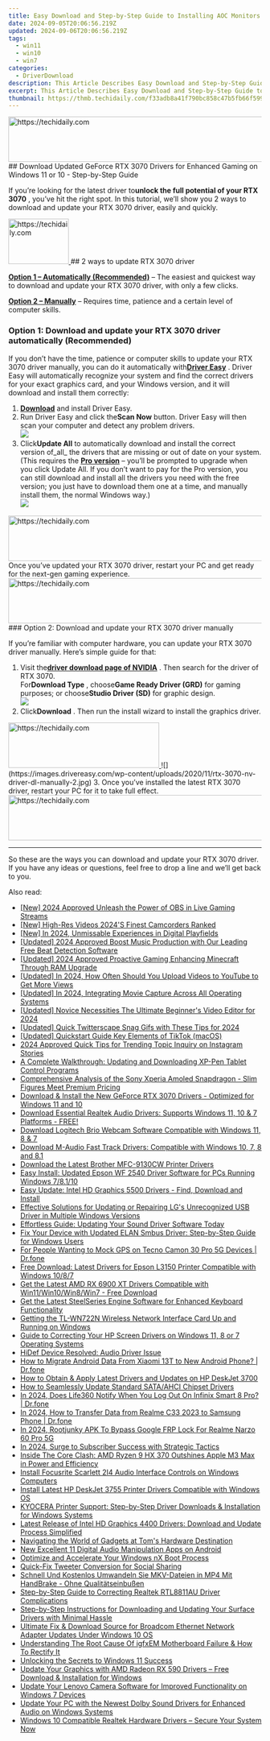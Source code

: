 ```yaml
---
title: Easy Download and Step-by-Step Guide to Installing AOC Monitors Driver For Windows 11/10/8
date: 2024-09-05T20:06:56.219Z
updated: 2024-09-06T20:06:56.219Z
tags:
  - win11
  - win10
  - win7
categories:
  - DriverDownload
description: This Article Describes Easy Download and Step-by-Step Guide to Installing AOC Monitors Driver For Windows 11/10/8
excerpt: This Article Describes Easy Download and Step-by-Step Guide to Installing AOC Monitors Driver For Windows 11/10/8
thumbnail: https://thmb.techidaily.com/f33adb8a41f790bc858c47b5fb66f5998fe40f1007e9c52f968a63abc439ec92.jpg
---
```


<!-- affiliate ads begin -->
<a href="https://ephamedtechinc.pxf.io/c/5597632/2126493/26400" target="_top" id="2126493">
  <img src="//a.impactradius-go.com/display-ad/26400-2126493" border="0" alt="https://techidaily.com" width="640" height="90"/>
</a>
<img height="0" width="0" src="https://ephamedtechinc.pxf.io/i/5597632/2126493/26400" style="position:absolute;visibility:hidden;" border="0" />
<!-- affiliate ads end -->
## Download Updated GeForce RTX 3070 Drivers for Enhanced Gaming on Windows 11 or 10 - Step-by-Step Guide

If you’re looking for the latest driver to**unlock the full potential of your RTX 3070** , you’ve hit the right spot. In this tutorial, we’ll show you 2 ways to download and update your RTX 3070 driver, easily and quickly.

<!-- affiliate ads begin -->
<a href="https://aligracehair.sjv.io/c/5597632/2135350/19272" target="_top" id="2135350">
  <img src="//a.impactradius-go.com/display-ad/19272-2135350" border="0" alt="https://techidaily.com" width="120" height="90"/>
</a>
<img height="0" width="0" src="https://aligracehair.sjv.io/i/5597632/2135350/19272" style="position:absolute;visibility:hidden;" border="0" />
<!-- affiliate ads end -->
## 2 ways to update RTX 3070 driver

**[Option 1 – Automatically (Recommended)](https://www.drivereasy.com/knowledge/rtx-3070-driver-download-update-windows-10-8-7/#option1)**  – The easiest and quickest way to download and update your RTX 3070 driver, with only a few clicks.

**[Option 2 – Manually](https://tools.techidaily.com/drivereasy/download/)**  – Requires time, patience and a certain level of computer skills.

### Option 1: Download and update your RTX 3070 driver automatically (Recommended)

 If you don’t have the time, patience or computer skills to update your RTX 3070 driver manually, you can do it automatically with[**Driver Easy**](https://tools.techidaily.com/drivereasy/download/) . Driver Easy will automatically recognize your system and find the correct drivers for your exact graphics card, and your Windows version, and it will download and install them correctly:

1. [**Download**](https://tools.techidaily.com/drivereasy/download/) and install Driver Easy.
2. Run Driver Easy and click the**Scan Now** button. Driver Easy will then scan your computer and detect any problem drivers.  
![](https://images.drivereasy.com/wp-content/uploads/2020/08/Scan-now.jpg)
3. Click**Update All** to automatically download and install the correct version of_all_ the drivers that are missing or out of date on your system.  
 (This requires the **[Pro version](https://tools.techidaily.com/drivereasy/download/)**  – you’ll be prompted to upgrade when you click Update All. If you don’t want to pay for the Pro version, you can still download and install all the drivers you need with the free version; you just have to download them one at a time, and manually install them, the normal Windows way.)  
![](https://images.drivereasy.com/wp-content/uploads/2020/11/de-pro-3070-update-all.jpg)

<!-- affiliate ads begin -->
<a href="https://bluettiit.sjv.io/c/5597632/2114265/17093" target="_top" id="2114265">
  <img src="//a.impactradius-go.com/display-ad/17093-2114265" border="0" alt="https://techidaily.com" width="728" height="90"/>
</a>
<img height="0" width="0" src="https://bluettiit.sjv.io/i/5597632/2114265/17093" style="position:absolute;visibility:hidden;" border="0" />
<!-- affiliate ads end -->
 Once you’ve updated your RTX 3070 driver, restart your PC and get ready for the next-gen gaming experience.

<!-- affiliate ads begin -->
<a href="https://appsumo.8odi.net/c/5597632/2137380/7443" target="_top" id="2137380">
  <img src="//a.impactradius-go.com/display-ad/7443-2137380" border="0" alt="https://techidaily.com" width="728" height="90"/>
</a>
<img height="0" width="0" src="https://appsumo.8odi.net/i/5597632/2137380/7443" style="position:absolute;visibility:hidden;" border="0" />
<!-- affiliate ads end -->
### Option 2: Download and update your RTX 3070 driver manually

 If you’re familiar with computer hardware, you can update your RTX 3070 driver manually. Here’s simple guide for that:

1. Visit the[**driver download page of NVIDIA**](https://tools.techidaily.com/drivereasy/download/) . Then search for the driver of RTX 3070.  
 For**Download Type** , choose**Game Ready Driver (GRD)** for gaming purposes; or choose**Studio Driver (SD)** for graphic design.  
![](https://images.drivereasy.com/wp-content/uploads/2020/11/rtx-3070-nv-driver-dl-manually.jpg)
2. Click**Download** . Then run the install wizard to install the graphics driver.  
<!-- affiliate ads begin -->
<a href="https://aligracehair.sjv.io/c/5597632/2135369/19272" target="_top" id="2135369">
  <img src="//a.impactradius-go.com/display-ad/19272-2135369" border="0" alt="https://techidaily.com" width="300" height="90"/>
</a>
<img height="0" width="0" src="https://aligracehair.sjv.io/i/5597632/2135369/19272" style="position:absolute;visibility:hidden;" border="0" />
<!-- affiliate ads end -->
![](https://images.drivereasy.com/wp-content/uploads/2020/11/rtx-3070-nv-driver-dl-manually-2.jpg)
3. Once you’ve installed the latest RTX 3070 driver, restart your PC for it to take full effect.
<!-- affiliate ads begin -->
<a href="https://ephamedtechinc.pxf.io/c/5597632/2137204/26400" target="_top" id="2137204">
  <img src="//a.impactradius-go.com/display-ad/26400-2137204" border="0" alt="https://techidaily.com" width="728" height="90"/>
</a>
<img height="0" width="0" src="https://ephamedtechinc.pxf.io/i/5597632/2137204/26400" style="position:absolute;visibility:hidden;" border="0" />
<!-- affiliate ads end -->

---

 So these are the ways you can download and update your RTX 3070 driver. If you have any ideas or questions, feel free to drop a line and we’ll get back to you.

<ins class="adsbygoogle"
     style="display:block"
     data-ad-format="autorelaxed"
     data-ad-client="ca-pub-7571918770474297"
     data-ad-slot="1223367746"></ins>



<ins class="adsbygoogle"
     style="display:block"
     data-ad-client="ca-pub-7571918770474297"
     data-ad-slot="8358498916"
     data-ad-format="auto"
     data-full-width-responsive="true"></ins>

<span class="atpl-alsoreadstyle">Also read:</span>
<div><ul>
<li><a href="https://video-screen-grab.techidaily.com/new-2024-approved-unleash-the-power-of-obs-in-live-gaming-streams/"><u>[New] 2024 Approved Unleash the Power of OBS in Live Gaming Streams</u></a></li>
<li><a href="https://some-techniques.techidaily.com/new-high-res-videos-2024s-finest-camcorders-ranked/"><u>[New] High-Res Videos 2024'S Finest Camcorders Ranked</u></a></li>
<li><a href="https://screen-mirroring-recording.techidaily.com/new-in-2024-unmissable-experiences-in-digital-playfields/"><u>[New] In 2024, Unmissable Experiences in Digital Playfields</u></a></li>
<li><a href="https://vp-tips.techidaily.com/updated-2024-approved-boost-music-production-with-our-leading-free-beat-detection-software/"><u>[Updated] 2024 Approved Boost Music Production with Our Leading Free Beat Detection Software</u></a></li>
<li><a href="https://video-screen-grab.techidaily.com/updated-2024-approved-proactive-gaming-enhancing-minecraft-through-ram-upgrade/"><u>[Updated] 2024 Approved Proactive Gaming Enhancing Minecraft Through RAM Upgrade</u></a></li>
<li><a href="https://youtube-data.techidaily.com/ed-in-2024-how-often-should-you-upload-videos-to-youtube-to-get-more-views/"><u>[Updated] In 2024, How Often Should You Upload Videos to YouTube to Get More Views</u></a></li>
<li><a href="https://screen-mirroring-recording.techidaily.com/updated-in-2024-integrating-movie-capture-across-all-operating-systems/"><u>[Updated] In 2024, Integrating Movie Capture Across All Operating Systems</u></a></li>
<li><a href="https://on-screen-recording.techidaily.com/updated-novice-necessities-the-ultimate-beginners-video-editor-for-2024/"><u>[Updated] Novice Necessities The Ultimate Beginner's Video Editor for 2024</u></a></li>
<li><a href="https://twitter-videos.techidaily.com/updated-quick-twitterscape-snag-gifs-with-these-tips-for-2024/"><u>[Updated] Quick Twitterscape Snag Gifs with These Tips for 2024</u></a></li>
<li><a href="https://tiktok-clips.techidaily.com/updated-quickstart-guide-key-elements-of-tiktok-macos/"><u>[Updated] Quickstart Guide Key Elements of TikTok (macOS)</u></a></li>
<li><a href="https://instagram-videos.techidaily.com/2024-approved-quick-tips-for-trending-topic-inquiry-on-instagram-stories/"><u>2024 Approved Quick Tips for Trending Topic Inquiry on Instagram Stories</u></a></li>
<li><a href="https://hardware-updates.techidaily.com/a-complete-walkthrough-updating-and-downloading-xp-pen-tablet-control-programs/"><u>A Complete Walkthrough: Updating and Downloading XP-Pen Tablet Control Programs</u></a></li>
<li><a href="https://buynow-marvelous.techidaily.com/comprehensive-analysis-of-the-sony-xperia-amoled-snapdragon-slim-figures-meet-premium-pricing/"><u>Comprehensive Analysis of the Sony Xperia Amoled Snapdragon - Slim Figures Meet Premium Pricing</u></a></li>
<li><a href="https://hardware-updates.techidaily.com/download-and-install-the-new-geforce-rtx-3070-drivers-optimized-for-windows-11-and-10/"><u>Download & Install the New GeForce RTX 3070 Drivers - Optimized for Windows 11 and 10</u></a></li>
<li><a href="https://hardware-updates.techidaily.com/download-essential-realtek-audio-drivers-supports-windows-11-10-and-7-platforms-free/"><u>Download Essential Realtek Audio Drivers: Supports Windows 11, 10 & 7 Platforms - FREE!</u></a></li>
<li><a href="https://hardware-updates.techidaily.com/download-logitech-brio-webcam-software-compatible-with-windows-11-8-and-7/"><u>Download Logitech Brio Webcam Software Compatible with Windows 11, 8 & 7</u></a></li>
<li><a href="https://hardware-updates.techidaily.com/download-m-audio-fast-track-drivers-compatible-with-windows-10-7-8-and-81/"><u>Download M-Audio Fast Track Drivers: Compatible with Windows 10, 7, 8 and 8.1</u></a></li>
<li><a href="https://hardware-updates.techidaily.com/download-the-latest-brother-mfc-9130cw-printer-drivers/"><u>Download the Latest Brother MFC-9130CW Printer Drivers</u></a></li>
<li><a href="https://hardware-updates.techidaily.com/easy-install-updated-epson-wf-2540-driver-software-for-pcs-running-windows-78110/"><u>Easy Install: Updated Epson WF 2540 Driver Software for PCs Running Windows 7/8.1/10</u></a></li>
<li><a href="https://hardware-updates.techidaily.com/easy-update-intel-hd-graphics-5500-drivers-find-download-and-install/"><u>Easy Update: Intel HD Graphics 5500 Drivers - Find, Download and Install</u></a></li>
<li><a href="https://hardware-updates.techidaily.com/effective-solutions-for-updating-or-repairing-lgs-unrecognized-usb-driver-in-multiple-windows-versions/"><u>Effective Solutions for Updating or Repairing LG's Unrecognized USB Driver in Multiple Windows Versions</u></a></li>
<li><a href="https://hardware-updates.techidaily.com/effortless-guide-updating-your-sound-driver-software-today/"><u>Effortless Guide: Updating Your Sound Driver Software Today</u></a></li>
<li><a href="https://hardware-updates.techidaily.com/fix-your-device-with-updated-elan-smbus-driver-step-by-step-guide-for-windows-users/"><u>Fix Your Device with Updated ELAN Smbus Driver: Step-by-Step Guide for Windows Users</u></a></li>
<li><a href="https://android-location.techidaily.com/for-people-wanting-to-mock-gps-on-tecno-camon-30-pro-5g-devices-drfone-by-drfone-virtual/"><u>For People Wanting to Mock GPS on Tecno Camon 30 Pro 5G Devices | Dr.fone</u></a></li>
<li><a href="https://hardware-updates.techidaily.com/free-download-latest-drivers-for-epson-l3150-printer-compatible-with-windows-1087/"><u>Free Download: Latest Drivers for Epson L3150 Printer Compatible with Windows 10/8/7</u></a></li>
<li><a href="https://hardware-updates.techidaily.com/get-the-latest-amd-rx-6900-xt-drivers-compatible-with-win11win10win8win7-free-download/"><u>Get the Latest AMD RX 6900 XT Drivers Compatible with Win11/Win10/Win8/Win7 - Free Download</u></a></li>
<li><a href="https://hardware-updates.techidaily.com/get-the-latest-steelseries-engine-software-for-enhanced-keyboard-functionality/"><u>Get the Latest SteelSeries Engine Software for Enhanced Keyboard Functionality</u></a></li>
<li><a href="https://hardware-updates.techidaily.com/getting-the-tl-wn722n-wireless-network-interface-card-up-and-running-on-windows/"><u>Getting the TL-WN722N Wireless Network Interface Card Up and Running on Windows</u></a></li>
<li><a href="https://hardware-updates.techidaily.com/guide-to-correcting-your-hp-screen-drivers-on-windows-11-8-or-7-operating-systems/"><u>Guide to Correcting Your HP Screen Drivers on Windows 11, 8 or 7 Operating Systems</u></a></li>
<li><a href="https://driver-error.techidaily.com/hidef-device-resolved-audio-driver-issue/"><u>HiDef Device Resolved: Audio Driver Issue</u></a></li>
<li><a href="https://blog-min.techidaily.com/how-to-migrate-android-data-from-xiaomi-13t-to-new-android-phone-drfone-by-drfone-transfer-from-android-transfer-from-android/"><u>How to Migrate Android Data From Xiaomi 13T to New Android Phone? | Dr.fone</u></a></li>
<li><a href="https://hardware-updates.techidaily.com/how-to-obtain-and-apply-latest-drivers-and-updates-on-hp-deskjet-3700/"><u>How to Obtain & Apply Latest Drivers and Updates on HP DeskJet 3700</u></a></li>
<li><a href="https://hardware-updates.techidaily.com/how-to-seamlessly-update-standard-sataahci-chipset-drivers/"><u>How to Seamlessly Update Standard SATA/AHCI Chipset Drivers</u></a></li>
<li><a href="https://review-topics.techidaily.com/in-2024-does-life360-notify-when-you-log-out-on-infinix-smart-8-pro-drfone-by-drfone-virtual-android/"><u>In 2024, Does Life360 Notify When You Log Out On Infinix Smart 8 Pro? | Dr.fone</u></a></li>
<li><a href="https://android-transfer.techidaily.com/in-2024-how-to-transfer-data-from-realme-c33-2023-to-samsung-phone-drfone-by-drfone-transfer-from-android-transfer-from-android/"><u>In 2024, How to Transfer Data from Realme C33 2023 to Samsung Phone | Dr.fone</u></a></li>
<li><a href="https://easy-unlock-android.techidaily.com/in-2024-rootjunky-apk-to-bypass-google-frp-lock-for-realme-narzo-60-pro-5g-by-drfone-android/"><u>In 2024, Rootjunky APK To Bypass Google FRP Lock For Realme Narzo 60 Pro 5G</u></a></li>
<li><a href="https://youtube-zero.techidaily.com/24-surge-to-subscriber-success-with-strategic-tactics/"><u>In 2024, Surge to Subscriber Success with Strategic Tactics</u></a></li>
<li><a href="https://hardware-updates.techidaily.com/inside-the-core-clash-amd-ryzen-9-hx-370-outshines-apple-m3-max-in-power-and-efficiency/"><u>Inside The Core Clash: AMD Ryzen 9 HX 370 Outshines Apple M3 Max in Power and Efficiency</u></a></li>
<li><a href="https://hardware-updates.techidaily.com/install-focusrite-scarlett-2i4-audio-interface-controls-on-windows-computers/"><u>Install Focusrite Scarlett 2I4 Audio Interface Controls on Windows Computers</u></a></li>
<li><a href="https://hardware-updates.techidaily.com/install-latest-hp-deskjet-3755-printer-drivers-compatible-with-windows-os/"><u>Install Latest HP DeskJet 3755 Printer Drivers Compatible with Windows OS</u></a></li>
<li><a href="https://hardware-updates.techidaily.com/kyocera-printer-support-step-by-step-driver-downloads-and-installation-for-windows-systems/"><u>KYOCERA Printer Support: Step-by-Step Driver Downloads & Installation for Windows Systems</u></a></li>
<li><a href="https://hardware-updates.techidaily.com/latest-release-of-intel-hd-graphics-4400-drivers-download-and-update-process-simplified/"><u>Latest Release of Intel HD Graphics 4400 Drivers: Download and Update Process Simplified</u></a></li>
<li><a href="https://hardware-updates.techidaily.com/navigating-the-world-of-gadgets-at-toms-hardware-destination/"><u>Navigating the World of Gadgets at Tom's Hardware Destination</u></a></li>
<li><a href="https://audio-shaping.techidaily.com/new-excellent-11-digital-audio-manipulation-apps-on-android/"><u>New Excellent 11 Digital Audio Manipulation Apps on Android</u></a></li>
<li><a href="https://common-error.techidaily.com/optimize-and-accelerate-your-windows-nx-boot-process/"><u>Optimize and Accelerate Your Windows nX Boot Process</u></a></li>
<li><a href="https://fox-access.techidaily.com/quick-fix-tweeter-conversion-for-social-sharing/"><u>Quick-Fix Tweeter Conversion for Social Sharing</u></a></li>
<li><a href="https://vp-tips.techidaily.com/schnell-und-kostenlos-umwandeln-sie-mkv-dateien-in-mp4-mit-handbrake-ohne-qualitatseinbussen/"><u>Schnell Und Kostenlos Umwandeln Sie MKV-Dateien in MP4 Mit HandBrake - Ohne Qualitätseinbußen</u></a></li>
<li><a href="https://hardware-updates.techidaily.com/step-by-step-guide-to-correcting-realtek-rtl8811au-driver-complications/"><u>Step-by-Step Guide to Correcting Realtek RTL8811AU Driver Complications</u></a></li>
<li><a href="https://hardware-updates.techidaily.com/step-by-step-instructions-for-downloading-and-updating-your-surface-drivers-with-minimal-hassle/"><u>Step-by-Step Instructions for Downloading and Updating Your Surface Drivers with Minimal Hassle</u></a></li>
<li><a href="https://hardware-updates.techidaily.com/ultimate-fix-and-download-source-for-broadcom-ethernet-network-adapter-updates-under-windows-10-os/"><u>Ultimate Fix & Download Source for Broadcom Ethernet Network Adapter Updates Under Windows 10 OS</u></a></li>
<li><a href="https://hardware-updates.techidaily.com/understanding-the-root-cause-of-igfxem-motherboard-failure-and-how-to-rectify-it/"><u>Understanding The Root Cause Of igfxEM Motherboard Failure & How To Rectify It</u></a></li>
<li><a href="https://win11.techidaily.com/unlocking-the-secrets-to-windows-11-success/"><u>Unlocking the Secrets to Windows 11 Success</u></a></li>
<li><a href="https://hardware-updates.techidaily.com/update-your-graphics-with-amd-radeon-rx-590-drivers-free-download-and-installation-for-windows/"><u>Update Your Graphics with AMD Radeon RX 590 Drivers – Free Download & Installation for Windows</u></a></li>
<li><a href="https://hardware-updates.techidaily.com/update-your-lenovo-camera-software-for-improved-functionality-on-windows-7-devices/"><u>Update Your Lenovo Camera Software for Improved Functionality on Windows 7 Devices</u></a></li>
<li><a href="https://hardware-updates.techidaily.com/update-your-pc-with-the-newest-dolby-sound-drivers-for-enhanced-audio-on-windows-systems/"><u>Update Your PC with the Newest Dolby Sound Drivers for Enhanced Audio on Windows Systems</u></a></li>
<li><a href="https://hardware-updates.techidaily.com/1722979126947-windows-10-compatible-realtek-hardware-drivers-secure-your-system-now/"><u>Windows 10 Compatible Realtek Hardware Drivers – Secure Your System Now</u></a></li>
</ul></div>
